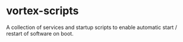 # vortex-scripts
A collection of services and startup scripts to enable automatic start / restart of software on boot. 
